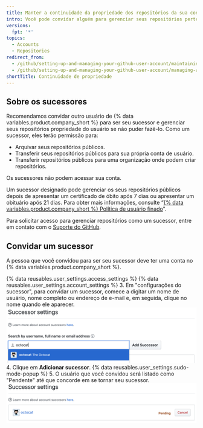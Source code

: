 ```yaml
---
title: Manter a continuidade da propriedade dos repositórios da sua conta de usuário
intro: Você pode convidar alguém para gerenciar seus repositórios pertencentes ao usuário se você não for capaz de fazê-lo.
versions:
  fpt: '*'
topics:
  - Accounts
  - Repositories
redirect_from:
  - /github/setting-up-and-managing-your-github-user-account/maintaining-ownership-continuity-of-your-user-accounts-repositories
  - /github/setting-up-and-managing-your-github-user-account/managing-access-to-your-personal-repositories/maintaining-ownership-continuity-of-your-user-accounts-repositories
shortTitle: Continuidade de propriedade
---
```


## Sobre os sucessores

Recomendamos convidar outro usuário de {% data variables.product.company_short %} para ser seu sucessor e gerenciar seus repositórios propriedade do usuário se não puder fazê-lo. Como um sucessor, eles terão permissão para:

- Arquivar seus repositórios públicos.
- Transferir seus repositórios públicos para sua própria conta de usuário.
- Transferir repositórios públicos para uma organização onde podem criar repositórios.

Os sucessores não podem acessar sua conta.

Um sucessor designado pode gerenciar os seus repositórios públicos depois de apresentar um certificado de óbito após 7 dias ou apresentar um obituário após 21 dias. Para obter mais informações, consulte “[{% data variables.product.company_short %} Política de usuário finado](/github/site-policy/github-deceased-user-policy)".

Para solicitar acesso para gerenciar repositórios como um sucessor, entre em contato com o [Suporte do GitHub](https://support.github.com/contact?tags=docs-accounts).

## Convidar um sucessor
A pessoa que você convidou para ser seu sucessor deve ter uma conta no {% data variables.product.company_short %}.

{% data reusables.user_settings.access_settings %}
{% data reusables.user_settings.account_settings %}
3. Em "configurações do sucessor", para convidar um sucessor, comece a digitar um nome de usuário, nome completo ou endereço de e-mail e, em seguida, clique no nome quando ele aparecer. ![Campo de busca para convite de sucessor](/assets/images/help/settings/settings-invite-successor-search-field.png)
4. Clique em **Adicionar sucessor**.
{% data reusables.user_settings.sudo-mode-popup %}
5. O usuário que você convidou será listado como "Pendente" até que concorde em se tornar seu sucessor. ![Convite de sucessor pendente](/assets/images/help/settings/settings-pending-successor.png)

